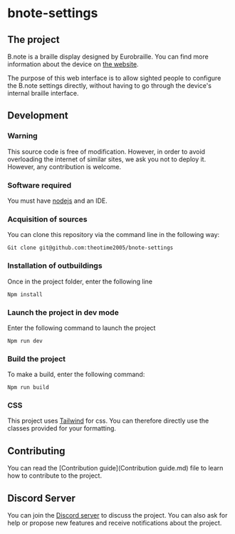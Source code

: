 # bnote-settings

## The project

B.note is a braille display designed by Eurobraille. You can find more information about the device on [the website](www.eurobraille.com).

The purpose of this web interface is to allow sighted people to configure the B.note settings directly, without having to go through the device's internal braille interface.

## Development

### Warning

This source code is free of modification. However, in order to avoid overloading the internet of similar sites, we ask you not to deploy it. However, any contribution is welcome.

### Software required

You must have [nodejs](https://nodejs.org/en) and an IDE.

### Acquisition of sources

You can clone this repository via the command line in the following way:

```shell
Git clone git@github.com:theotime2005/bnote-settings
```

### Installation of outbuildings

Once in the project folder, enter the following line

```shell
Npm install
```

### Launch the project in dev mode

Enter the following command to launch the project

```shell
Npm run dev
```

### Build the project

To make a build, enter the following command:

```shell
Npm run build
```

### CSS

This project uses [Tailwind](https://tailwindcss.com) for css. You can therefore directly use the classes provided for your formatting.

## Contributing
You can read the [Contribution guide](Contribution guide.md) file to learn how to contribute to the project.

## Discord Server
You can join the [Discord server](https://discord.gg/ThGqydYJ) to discuss the project. You can also ask for help or propose new features and receive notifications about the project.
